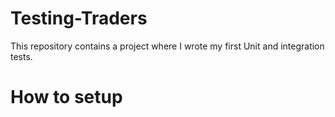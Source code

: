 # Testing-Traders
This repository contains a project where I wrote my first Unit and integration tests.

# How to setup





